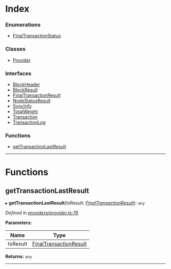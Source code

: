 

# Index

### Enumerations

* [FinalTransactionStatus](../enums/_providers_provider_.finaltransactionstatus.md)

### Classes

* [Provider](../classes/_providers_provider_.provider.md)

### Interfaces

* [BlockHeader](../interfaces/_providers_provider_.blockheader.md)
* [BlockResult](../interfaces/_providers_provider_.blockresult.md)
* [FinalTransactionResult](../interfaces/_providers_provider_.finaltransactionresult.md)
* [NodeStatusResult](../interfaces/_providers_provider_.nodestatusresult.md)
* [SyncInfo](../interfaces/_providers_provider_.syncinfo.md)
* [TotalWeight](../interfaces/_providers_provider_.totalweight.md)
* [Transaction](../interfaces/_providers_provider_.transaction.md)
* [TransactionLog](../interfaces/_providers_provider_.transactionlog.md)

### Functions

* [getTransactionLastResult](_providers_provider_.md#gettransactionlastresult)

---

# Functions

<a id="gettransactionlastresult"></a>

##  getTransactionLastResult

▸ **getTransactionLastResult**(txResult: *[FinalTransactionResult](../interfaces/_providers_provider_.finaltransactionresult.md)*): `any`

*Defined in [providers/provider.ts:78](https://github.com/nearprotocol/nearlib/blob/92b693c/src.ts/providers/provider.ts#L78)*

**Parameters:**

| Name | Type |
| ------ | ------ |
| txResult | [FinalTransactionResult](../interfaces/_providers_provider_.finaltransactionresult.md) |

**Returns:** `any`

___

